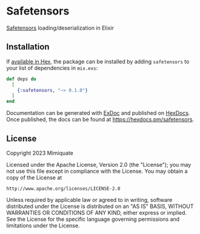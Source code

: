 # Safetensors

[Safetensors](https://huggingface.co/docs/safetensors/index) loading/deserialization in Elixir

## Installation

If [available in Hex](https://hex.pm/docs/publish), the package can be installed
by adding `safetensors` to your list of dependencies in `mix.exs`:

```elixir
def deps do
  [
    {:safetensors, "~> 0.1.0"}
  ]
end
```

Documentation can be generated with [ExDoc](https://github.com/elixir-lang/ex_doc)
and published on [HexDocs](https://hexdocs.pm). Once published, the docs can
be found at <https://hexdocs.pm/safetensors>.

## License

Copyright 2023 Mimiquate

Licensed under the Apache License, Version 2.0 (the "License");
you may not use this file except in compliance with the License.
You may obtain a copy of the License at

    http://www.apache.org/licenses/LICENSE-2.0

Unless required by applicable law or agreed to in writing, software
distributed under the License is distributed on an "AS IS" BASIS,
WITHOUT WARRANTIES OR CONDITIONS OF ANY KIND, either express or implied.
See the License for the specific language governing permissions and
limitations under the License.
